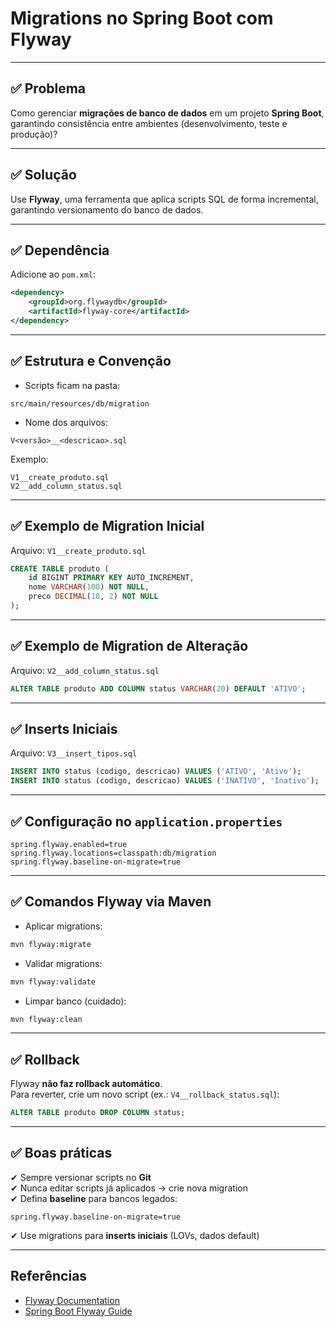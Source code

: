 # Migrations no Spring Boot com Flyway

---

## ✅ Problema
Como gerenciar **migrações de banco de dados** em um projeto **Spring Boot**, garantindo consistência entre ambientes (desenvolvimento, teste e produção)?

---

## ✅ Solução
Use **Flyway**, uma ferramenta que aplica scripts SQL de forma incremental, garantindo versionamento do banco de dados.

---

## ✅ Dependência
Adicione ao `pom.xml`:
```xml
<dependency>
    <groupId>org.flywaydb</groupId>
    <artifactId>flyway-core</artifactId>
</dependency>
```

---

## ✅ Estrutura e Convenção
- Scripts ficam na pasta:
```
src/main/resources/db/migration
```

- Nome dos arquivos:
```
V<versão>__<descricao>.sql
```

Exemplo:
```
V1__create_produto.sql
V2__add_column_status.sql
```

---

## ✅ Exemplo de Migration Inicial
Arquivo: `V1__create_produto.sql`
```sql
CREATE TABLE produto (
    id BIGINT PRIMARY KEY AUTO_INCREMENT,
    nome VARCHAR(100) NOT NULL,
    preco DECIMAL(10, 2) NOT NULL
);
```

---

## ✅ Exemplo de Migration de Alteração
Arquivo: `V2__add_column_status.sql`
```sql
ALTER TABLE produto ADD COLUMN status VARCHAR(20) DEFAULT 'ATIVO';
```

---

## ✅ Inserts Iniciais
Arquivo: `V3__insert_tipos.sql`
```sql
INSERT INTO status (codigo, descricao) VALUES ('ATIVO', 'Ativo');
INSERT INTO status (codigo, descricao) VALUES ('INATIVO', 'Inativo');
```

---

## ✅ Configuração no `application.properties`
```properties
spring.flyway.enabled=true
spring.flyway.locations=classpath:db/migration
spring.flyway.baseline-on-migrate=true
```

---

## ✅ Comandos Flyway via Maven
- Aplicar migrations:
```bash
mvn flyway:migrate
```
- Validar migrations:
```bash
mvn flyway:validate
```
- Limpar banco (cuidado):
```bash
mvn flyway:clean
```

---

## ✅ Rollback
Flyway **não faz rollback automático**.  
Para reverter, crie um novo script (ex.: `V4__rollback_status.sql`):
```sql
ALTER TABLE produto DROP COLUMN status;
```

---

## ✅ Boas práticas
✔ Sempre versionar scripts no **Git**  
✔ Nunca editar scripts já aplicados → crie nova migration  
✔ Defina **baseline** para bancos legados:
```properties
spring.flyway.baseline-on-migrate=true
```
✔ Use migrations para **inserts iniciais** (LOVs, dados default)  

---

## Referências
- [Flyway Documentation](https://flywaydb.org/documentation/)
- [Spring Boot Flyway Guide](https://www.baeldung.com/database-migrations-with-flyway)